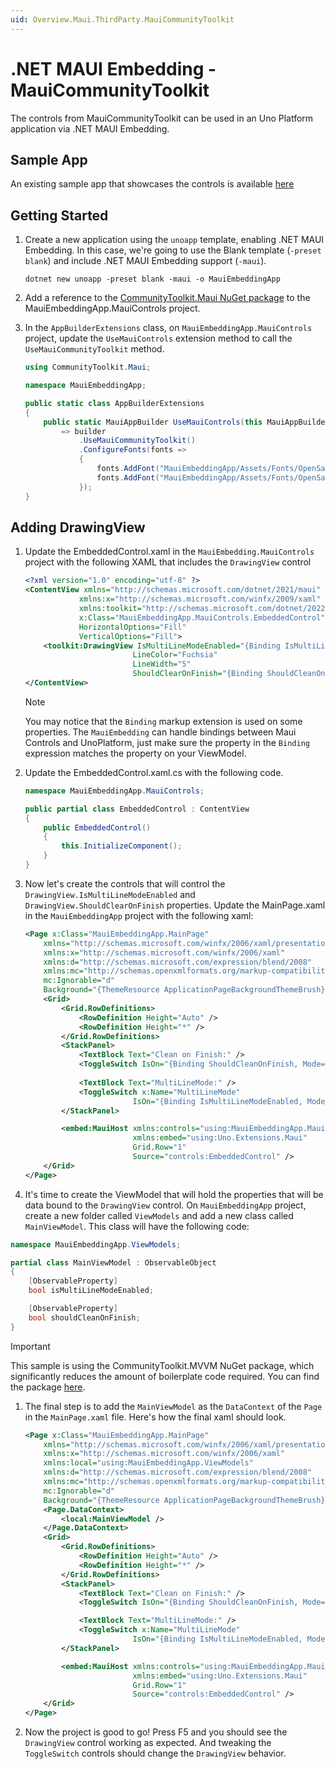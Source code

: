 ```yaml
---
uid: Overview.Maui.ThirdParty.MauiCommunityToolkit
---
```

# .NET MAUI Embedding - MauiCommunityToolkit

The controls from MauiCommunityToolkit can be used in an Uno Platform application via .NET MAUI Embedding. 

## Sample App

An existing sample app that showcases the controls is available [here](https://github.com/unoplatform/Uno.Samples/tree/master/UI/MauiEmbedding/MauiCommunityToolkitApp)

## Getting Started

1. Create a new application using the `unoapp` template, enabling .NET MAUI Embedding. In this case, we're going to use the Blank template (`-preset blank`) and include .NET MAUI Embedding support (`-maui`).

    ```
    dotnet new unoapp -preset blank -maui -o MauiEmbeddingApp
    ```
1. Add a reference to the [CommunityToolkit.Maui NuGet package](https://www.nuget.org/packages/CommunityToolkit.Maui) to the MauiEmbeddingApp.MauiControls project.

1. In the `AppBuilderExtensions` class, on `MauiEmbeddingApp.MauiControls` project, update the `UseMauiControls` extension method to call the `UseMauiCommunityToolkit` method.

    ```cs
    using CommunityToolkit.Maui;

    namespace MauiEmbeddingApp;

    public static class AppBuilderExtensions
    {
        public static MauiAppBuilder UseMauiControls(this MauiAppBuilder builder) 
            => builder
                .UseMauiCommunityToolkit()
                .ConfigureFonts(fonts =>
                {
                    fonts.AddFont("MauiEmbeddingApp/Assets/Fonts/OpenSansRegular.ttf", "OpenSansRegular");
                    fonts.AddFont("MauiEmbeddingApp/Assets/Fonts/OpenSansSemibold.ttf", "OpenSansSemibold");
                });
    }
    ```

## Adding DrawingView

1. Update the EmbeddedControl.xaml in the `MauiEmbedding.MauiControls` project with the following XAML that includes the `DrawingView` control

    ```xml
    <?xml version="1.0" encoding="utf-8" ?>
    <ContentView xmlns="http://schemas.microsoft.com/dotnet/2021/maui"
                xmlns:x="http://schemas.microsoft.com/winfx/2009/xaml"
                xmlns:toolkit="http://schemas.microsoft.com/dotnet/2022/maui/toolkit"
                x:Class="MauiEmbeddingApp.MauiControls.EmbeddedControl"
                HorizontalOptions="Fill"
                VerticalOptions="Fill">
        <toolkit:DrawingView IsMultiLineModeEnabled="{Binding IsMultiLineModeEnabled}"
                            LineColor="Fuchsia"
                            LineWidth="5"
                            ShouldClearOnFinish="{Binding ShouldCleanOnFinish}" />
    </ContentView>
    ```

    > [!NOTE]
    > You may notice that the `Binding` markup extension is used on some properties. The `MauiEmbedding` can handle bindings between Maui Controls and UnoPlatform, just make sure the property in the `Binding` expression matches the property on your ViewModel.

1. Update the EmbeddedControl.xaml.cs with the following code. 

    ```cs
    namespace MauiEmbeddingApp.MauiControls;

    public partial class EmbeddedControl : ContentView
    {
        public EmbeddedControl()
        {
            this.InitializeComponent();
        }
    }
    ```


1. Now let's create the controls that will control the `DrawingView.IsMultiLineModeEnabled` and `DrawingView.ShouldClearOnFinish` properties. Update the MainPage.xaml in the `MauiEmbeddingApp` project with the following xaml:

    ```xml
    <Page x:Class="MauiEmbeddingApp.MainPage"
        xmlns="http://schemas.microsoft.com/winfx/2006/xaml/presentation"
        xmlns:x="http://schemas.microsoft.com/winfx/2006/xaml"
        xmlns:d="http://schemas.microsoft.com/expression/blend/2008"
        xmlns:mc="http://schemas.openxmlformats.org/markup-compatibility/2006"
        mc:Ignorable="d"
        Background="{ThemeResource ApplicationPageBackgroundThemeBrush}">
        <Grid>
            <Grid.RowDefinitions>
                <RowDefinition Height="Auto" />
                <RowDefinition Height="*" />
            </Grid.RowDefinitions>
            <StackPanel>
                <TextBlock Text="Clean on Finish:" />
                <ToggleSwitch IsOn="{Binding ShouldCleanOnFinish, Mode=TwoWay}" />
                
                <TextBlock Text="MultiLineMode:" />
                <ToggleSwitch x:Name="MultiLineMode"
                            IsOn="{Binding IsMultiLineModeEnabled, Mode=TwoWay}" />
            </StackPanel>

            <embed:MauiHost xmlns:controls="using:MauiEmbeddingApp.MauiControls"
                            xmlns:embed="using:Uno.Extensions.Maui"
                            Grid.Row="1"
                            Source="controls:EmbeddedControl" />
        </Grid>
    </Page>
    ```

1. It's time to create the ViewModel that will hold the properties that will be data bound to the `DrawingView` control. On `MauiEmbeddingApp` project, create a new folder called `ViewModels` and add a new class called `MainViewModel`. This class will have the following code:

```cs
namespace MauiEmbeddingApp.ViewModels;

partial class MainViewModel : ObservableObject
{
	[ObservableProperty]
	bool isMultiLineModeEnabled;

	[ObservableProperty]
	bool shouldCleanOnFinish;
}
```

> [!IMPORTANT]
> This sample is using the CommunityToolkit.MVVM NuGet package, which significantly reduces the amount of boilerplate code required. You can find the package [here](https://www.nuget.org/packages/CommunityToolkit.Mvvm).

1. The final step is to add the `MainViewModel` as the `DataContext` of the `Page` in the `MainPage.xaml` file. Here's how the final xaml should look.
 
    ```xml
    <Page x:Class="MauiEmbeddingApp.MainPage"
        xmlns="http://schemas.microsoft.com/winfx/2006/xaml/presentation"
        xmlns:x="http://schemas.microsoft.com/winfx/2006/xaml"
        xmlns:local="using:MauiEmbeddingApp.ViewModels"
        xmlns:d="http://schemas.microsoft.com/expression/blend/2008"
        xmlns:mc="http://schemas.openxmlformats.org/markup-compatibility/2006"
        mc:Ignorable="d"
        Background="{ThemeResource ApplicationPageBackgroundThemeBrush}">
        <Page.DataContext>
            <local:MainViewModel />
        </Page.DataContext>
        <Grid>
            <Grid.RowDefinitions>
                <RowDefinition Height="Auto" />
                <RowDefinition Height="*" />
            </Grid.RowDefinitions>
            <StackPanel>
                <TextBlock Text="Clean on Finish:" />
                <ToggleSwitch IsOn="{Binding ShouldCleanOnFinish, Mode=TwoWay}" />

                <TextBlock Text="MultiLineMode:" />
                <ToggleSwitch x:Name="MultiLineMode"
                            IsOn="{Binding IsMultiLineModeEnabled, Mode=TwoWay}" />
            </StackPanel>

            <embed:MauiHost xmlns:controls="using:MauiEmbeddingApp.MauiControls"
                            xmlns:embed="using:Uno.Extensions.Maui"
                            Grid.Row="1"
                            Source="controls:EmbeddedControl" />
        </Grid>
    </Page>
    ```


1. Now the project is good to go! Press F5 and you should see the `DrawingView` control working as expected. And tweaking the `ToggleSwitch` controls should change the `DrawingView` behavior.